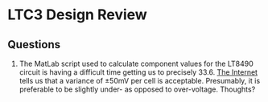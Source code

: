 # LTC3 Design Review


## Questions

1. The MatLab script used to calculate component values for the LT8490
   circuit is having a difficult time getting us to precisely 33.6.
   [The Internet][1] tells us that a variance of ±50mV per cell is
   acceptable.  Presumably, it is preferable to be slightly under-
   as opposed to over-voltage.  Thoughts?

   [1]: http://batteryuniversity.com/learn/article/charging_lithium_ion_batteries
